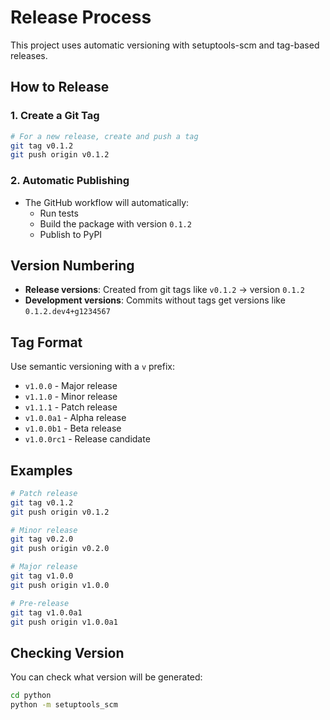 # Release Process

This project uses automatic versioning with setuptools-scm and tag-based releases.

## How to Release

### 1. Create a Git Tag
```bash
# For a new release, create and push a tag
git tag v0.1.2
git push origin v0.1.2
```

### 2. Automatic Publishing
- The GitHub workflow will automatically:
  - Run tests
  - Build the package with version `0.1.2`
  - Publish to PyPI

## Version Numbering

- **Release versions**: Created from git tags like `v0.1.2` → version `0.1.2`
- **Development versions**: Commits without tags get versions like `0.1.2.dev4+g1234567`

## Tag Format

Use semantic versioning with a `v` prefix:
- `v1.0.0` - Major release
- `v1.1.0` - Minor release  
- `v1.1.1` - Patch release
- `v1.0.0a1` - Alpha release
- `v1.0.0b1` - Beta release
- `v1.0.0rc1` - Release candidate

## Examples

```bash
# Patch release
git tag v0.1.2
git push origin v0.1.2

# Minor release
git tag v0.2.0
git push origin v0.2.0

# Major release
git tag v1.0.0
git push origin v1.0.0

# Pre-release
git tag v1.0.0a1
git push origin v1.0.0a1
```

## Checking Version

You can check what version will be generated:

```bash
cd python
python -m setuptools_scm
``` 